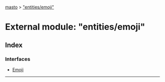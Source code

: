 [masto](../README.md) > ["entities/emoji"](../modules/_entities_emoji_.md)

# External module: "entities/emoji"

## Index

### Interfaces

* [Emoji](../interfaces/_entities_emoji_.emoji.md)

---

